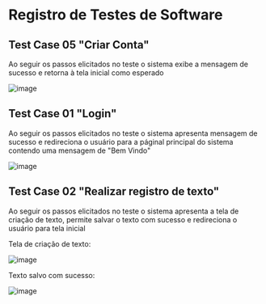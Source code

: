 # Registro de Testes de Software

## Test Case 05 "Criar Conta"

Ao seguir os passos elicitados no teste o sistema exibe a mensagem de sucesso e retorna à tela inicial como esperado

![image](https://github.com/ICEI-PUC-Minas-PMV-ADS/pmv-ads-2023-2-e4-proj-infra-t1-pmv-ads-2023-2-e4-projmoodtracker/assets/90872650/0b356080-8c7f-4390-9fec-c8f1b5927910)

## Test Case 01 "Login"
Ao seguir os passos elicitados no teste o sistema apresenta mensagem de sucesso e redireciona o usuário para a páginal principal do sistema contendo uma mensagem de "Bem Vindo"

![image](https://github.com/ICEI-PUC-Minas-PMV-ADS/pmv-ads-2023-2-e4-proj-infra-t1-pmv-ads-2023-2-e4-projmoodtracker/assets/90872650/913e6988-cde5-4d39-b91d-2c110867fb5d)

## Test Case 02 "Realizar registro de texto"
Ao seguir os passos elicitados no teste o sistema apresenta a tela de criação de texto, permite salvar o texto com sucesso e redireciona o usuário para tela inicial

Tela de criação de texto:

![image](https://github.com/ICEI-PUC-Minas-PMV-ADS/pmv-ads-2023-2-e4-proj-infra-t1-pmv-ads-2023-2-e4-projmoodtracker/assets/90872650/df134824-6a4d-4e03-890f-3018e52cc416)

Texto salvo com sucesso:

![image](https://github.com/ICEI-PUC-Minas-PMV-ADS/pmv-ads-2023-2-e4-proj-infra-t1-pmv-ads-2023-2-e4-projmoodtracker/assets/90872650/eb003264-bf1a-4de2-9ede-fabe9cccd95c)



